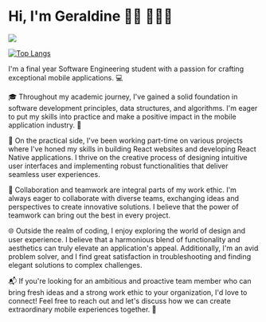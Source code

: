 <h1>Hi, I'm Geraldine 👋🏾 👩🏾‍💻</h1>
<img src='https://github.com/CodesByDine/CodesByDine/assets/91410767/a85919f0-6b36-43f9-882c-b69418da7ecb' />

[![Top Langs](https://github-readme-stats.vercel.app/api/top-langs/?username=codesbydine)](https://github.com/codesbydine/github-readme-stats)

<p>I'm a final year Software Engineering student with a passion for crafting exceptional mobile applications. 💻 </br>

🎓 Throughout my academic journey, I've gained a solid foundation in software development principles, data structures, and algorithms. I'm eager to put my skills into practice and make a positive impact in the mobile application industry. 📱<br />

🏢 On the practical side, I've been working part-time on various projects where I've honed my skills in building React websites and developing React Native applications. I thrive on the creative process of designing intuitive user interfaces and implementing robust functionalities that deliver seamless user experiences.<br />

🤝 Collaboration and teamwork are integral parts of my work ethic. I'm always eager to collaborate with diverse teams, exchanging ideas and perspectives to create innovative solutions. I believe that the power of teamwork can bring out the best in every project. <br />

🌐 Outside the realm of coding, I enjoy exploring the world of design and user experience. I believe that a harmonious blend of functionality and aesthetics can truly elevate an application's appeal. Additionally, I'm an avid problem solver, and I find great satisfaction in troubleshooting and finding elegant solutions to complex challenges.<br />

📬 If you're looking for an ambitious and proactive team member who can bring fresh ideas and a strong work ethic to your organization, I'd love to connect! Feel free to reach out and let's discuss how we can create extraordinary mobile experiences together. 🚀</p>
